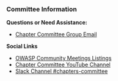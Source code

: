 ### Committee Information
**Questions or Need Assistance:** 
* [Chapter Committee Group Email](mailto:chapter-committee@owasp.org)

**Social Links**
* [OWASP Community Meetings Listings](https://owasp.org/www-community/meetings/)
* [Chapter Committee YouTube Channel](https://www.youtube.com/channel/UCE2nt-oqRjwEAPSBtCtNVSw)
* [Slack Channel #chapters-committee](https://app.slack.com/client/T04T40NHX/C010AF25WSZ/details/top)

